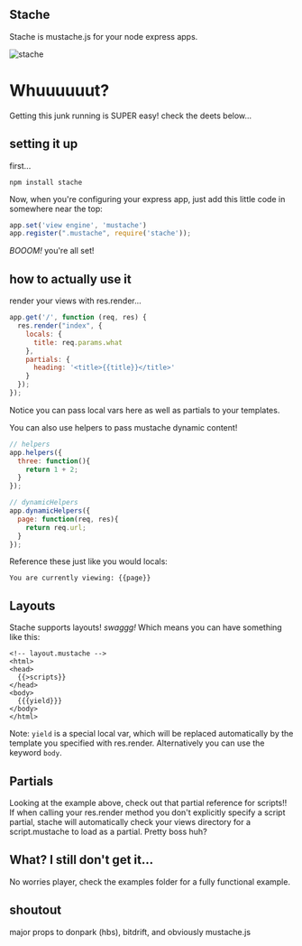 Stache
------
Stache is mustache.js for your node express apps.

![stache](http://f.cl.ly/items/1C3o2G3a121b1W1h0L1o/draft_lens8690031module75775171photo_1261762807mustacheold.jpg)

Whuuuuuut?
==========

Getting this junk running is SUPER easy! check the deets below...


setting it up
-------------

first...

    npm install stache

Now, when you're configuring your express app, just add this little code in somewhere near the top:

```javascript
app.set('view engine', 'mustache')
app.register(".mustache", require('stache'));
```

*BOOOM!* you're all set!


how to actually use it
----------------------

render your views with res.render...

```javascript
app.get('/', function (req, res) {
  res.render("index", {
    locals: {
      title: req.params.what
    },
    partials: {
      heading: '<title>{{title}}</title>'
    }
  });
});
```

Notice you can pass local vars here as well as partials to your templates.

You can also use helpers to pass mustache dynamic content!

```javascript
// helpers
app.helpers({
  three: function(){
    return 1 + 2;
  }
});

// dynamicHelpers
app.dynamicHelpers({
  page: function(req, res){
    return req.url;
  }
});
```

Reference these just like you would locals:

    You are currently viewing: {{page}}

Layouts
-------

Stache supports layouts! *swaggg!* Which means you can have something like this:

    <!-- layout.mustache -->
    <html>
    <head>
      {{>scripts}}
    </head>
    <body>
      {{{yield}}}
    </body>
    </html>

Note: <code>yield</code> is a special local var, which will be replaced automatically by the template you specified with res.render. Alternatively you can use the keyword <code>body</code>.


Partials
--------

Looking at the example above, check out that partial reference for scripts!! If when calling your res.render method you don't explicitly specify a script partial, stache will automatically check your views directory for a script.mustache to load as a partial. Pretty boss huh?


What? I still don't get it...
-----------------------------

No worries player, check the examples folder for a fully functional example.


shoutout
--------
major props to donpark (hbs), bitdrift, and obviously mustache.js